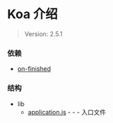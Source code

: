 # Koa 介绍

> Version: 2.5.1

### 依赖

- [on-finished](./on-finished.md)


### 结构

- lib
  - [application.js](./application.md) - - - 入口文件